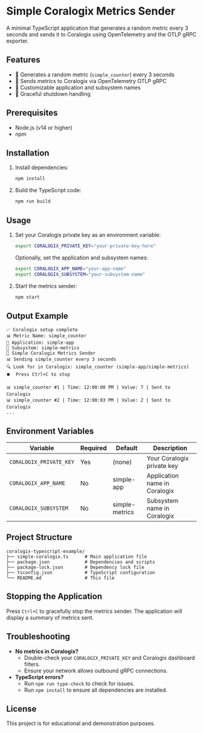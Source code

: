 # Simple Coralogix Metrics Sender

A minimal TypeScript application that generates a random metric every 3 seconds and sends it to Coralogix using OpenTelemetry and the OTLP gRPC exporter.

## Features

- 🎲 Generates a random metric (`simple_counter`) every 3 seconds
- 📡 Sends metrics to Coralogix via OpenTelemetry OTLP gRPC
- 📱 Customizable application and subsystem names
- 🛑 Graceful shutdown handling

## Prerequisites

- Node.js (v14 or higher)
- npm

## Installation

1. Install dependencies:
   ```bash
   npm install
   ```
2. Build the TypeScript code:
   ```bash
   npm run build
   ```

## Usage

1. Set your Coralogix private key as an environment variable:
   ```bash
   export CORALOGIX_PRIVATE_KEY="your-private-key-here"
   ```
   Optionally, set the application and subsystem names:
   ```bash
   export CORALOGIX_APP_NAME="your-app-name"
   export CORALOGIX_SUBSYSTEM="your-subsystem-name"
   ```
2. Start the metrics sender:
   ```bash
   npm start
   ```

## Output Example

```
✅ Coralogix setup complete
📊 Metric Name: simple_counter
📱 Application: simple-app
🔧 Subsystem: simple-metrics
🚀 Simple Coralogix Metrics Sender
📊 Sending simple_counter every 3 seconds
🔍 Look for in Coralogix: simple_counter (simple-app/simple-metrics)
⏹️  Press Ctrl+C to stop

📊 simple_counter #1 | Time: 12:00:00 PM | Value: 7 | Sent to Coralogix
📊 simple_counter #2 | Time: 12:00:03 PM | Value: 2 | Sent to Coralogix
...
```

## Environment Variables

| Variable                | Required | Default         | Description                        |
|-------------------------|----------|----------------|------------------------------------|
| `CORALOGIX_PRIVATE_KEY` | Yes      | (none)         | Your Coralogix private key         |
| `CORALOGIX_APP_NAME`    | No       | simple-app     | Application name in Coralogix      |
| `CORALOGIX_SUBSYSTEM`   | No       | simple-metrics | Subsystem name in Coralogix        |

## Project Structure

```
coralogix-typescript-example/
├── simple-coralogix.ts      # Main application file
├── package.json             # Dependencies and scripts
├── package-lock.json        # Dependency lock file
├── tsconfig.json            # TypeScript configuration
└── README.md                # This file
```

## Stopping the Application

Press `Ctrl+C` to gracefully stop the metrics sender. The application will display a summary of metrics sent.

## Troubleshooting

- **No metrics in Coralogix?**
  - Double-check your `CORALOGIX_PRIVATE_KEY` and Coralogix dashboard filters.
  - Ensure your network allows outbound gRPC connections.
- **TypeScript errors?**
  - Run `npm run type-check` to check for issues.
  - Run `npm install` to ensure all dependencies are installed.

## License

This project is for educational and demonstration purposes. 
